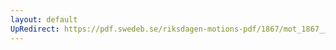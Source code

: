 ```yaml
---
layout: default
UpRedirect: https://pdf.swedeb.se/riksdagen-motions-pdf/1867/mot_1867__ak__00079/mot_1867__ak__00079_002.pdf
---
```

